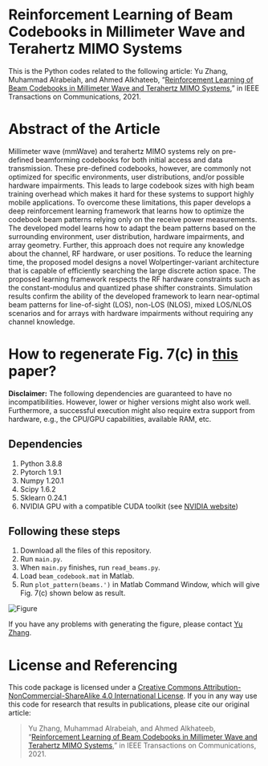 # Reinforcement Learning of Beam Codebooks in Millimeter Wave and Terahertz MIMO Systems
This is the Python codes related to the following article: Yu Zhang, Muhammad Alrabeiah, and Ahmed Alkhateeb, “[Reinforcement Learning of Beam Codebooks in Millimeter Wave and Terahertz MIMO Systems](https://ieeexplore.ieee.org/document/9610084),” in IEEE Transactions on Communications, 2021.
# Abstract of the Article
Millimeter wave (mmWave) and terahertz MIMO systems rely on pre-defined beamforming codebooks for both initial access and data transmission. These pre-defined codebooks, however, are commonly not optimized for specific environments, user distributions, and/or possible hardware impairments. This leads to large codebook sizes with high beam training overhead which makes it hard for these systems to support highly mobile applications. To overcome these limitations, this paper develops a deep reinforcement learning framework that learns how to optimize the codebook beam patterns relying only on the receive power measurements. The developed model learns how to adapt the beam patterns based on the surrounding environment, user distribution, hardware impairments, and array geometry. Further, this approach does not require any knowledge about the channel, RF hardware, or user positions. To reduce the learning time, the proposed model designs a novel Wolpertinger-variant architecture that is capable of efficiently searching the large discrete action space. The proposed learning framework respects the RF hardware constraints such as the constant-modulus and quantized phase shifter constraints. Simulation results confirm the ability of the developed framework to learn near-optimal beam patterns for line-of-sight (LOS), non-LOS (NLOS), mixed LOS/NLOS scenarios and for arrays with hardware impairments without requiring any channel knowledge.

# How to regenerate Fig. 7(c) in [this](https://ieeexplore.ieee.org/document/9610084) paper?
**Disclaimer:** The following dependencies are guaranteed to have no incompatibilities. However, lower or higher versions might also work well. Furthermore, a successful execution might also require extra support from hardware, e.g., the CPU/GPU capabilities, available RAM, etc.
## Dependencies
1. Python 3.8.8
2. Pytorch 1.9.1
3. Numpy 1.20.1
4. Scipy 1.6.2
5. Sklearn 0.24.1
6. NVIDIA GPU with a compatible CUDA toolkit (see [NVIDIA website](https://developer.nvidia.com/cuda-toolkit))

## Following these steps
1. Download all the files of this repository.
2. Run `main.py`.
3. When `main.py` finishes, run `read_beams.py`.
4. Load `beam_codebook.mat` in Matlab.
5. Run `plot_pattern(beams.')` in Matlab Command Window, which will give Fig. 7(c) shown below as result.

![Figure](https://github.com/YuZhang-GitHub/CBL_RL/blob/main/LOS_4beams.png)

If you have any problems with generating the figure, please contact [Yu Zhang](https://www.linkedin.com/in/yu-zhang-391275181/).

# License and Referencing
This code package is licensed under a [Creative Commons Attribution-NonCommercial-ShareAlike 4.0 International License](https://creativecommons.org/licenses/by-nc-sa/4.0/). If you in any way use this code for research that results in publications, please cite our original article:
> Yu Zhang, Muhammad Alrabeiah, and Ahmed Alkhateeb, “[Reinforcement Learning of Beam Codebooks in Millimeter Wave and Terahertz MIMO Systems](https://ieeexplore.ieee.org/document/9610084),” in IEEE Transactions on Communications, 2021.
